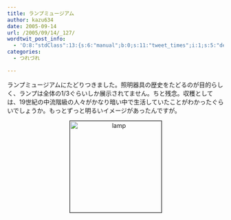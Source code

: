```yaml
---
title: ランプミュージアム
author: kazu634
date: 2005-09-14
url: /2005/09/14/_127/
wordtwit_post_info:
  - 'O:8:"stdClass":13:{s:6:"manual";b:0;s:11:"tweet_times";i:1;s:5:"delay";i:0;s:7:"enabled";i:1;s:10:"separation";s:2:"60";s:7:"version";s:3:"3.7";s:14:"tweet_template";b:0;s:6:"status";i:2;s:6:"result";a:0:{}s:13:"tweet_counter";i:2;s:13:"tweet_log_ids";a:1:{i:0;i:2035;}s:9:"hash_tags";a:0:{}s:8:"accounts";a:1:{i:0;s:7:"kazu634";}}'
categories:
  - つれづれ

---
```

<div class="section">
<p>
    ランプミュージアムにたどりつきました。照明器具の歴史をたどるのが目的らしく、ランプは全体の1/3ぐらいしか展示されてません。ちと残念。収穫としては、19世紀の中流階級の人々がかなり暗い中で生活していたことがわかったぐらいでしょうか。もっとずっと明るいイメージがあったんですが。
</p>
  
<p>
<center>
<a href="http://image.blog.livedoor.jp/simoom634/imgs/f/f/ff0cfa12.jpg" onclick="__gaTracker('send', 'event', 'outbound-article', 'http://image.blog.livedoor.jp/simoom634/imgs/f/f/ff0cfa12.jpg', '');" target="_blank"><img alt="lamp" src="http://image.blog.livedoor.jp/simoom634/imgs/f/f/ff0cfa12-s.jpg" class="pict" height="213" border="1" /></a>
</center>
</p>
</div>